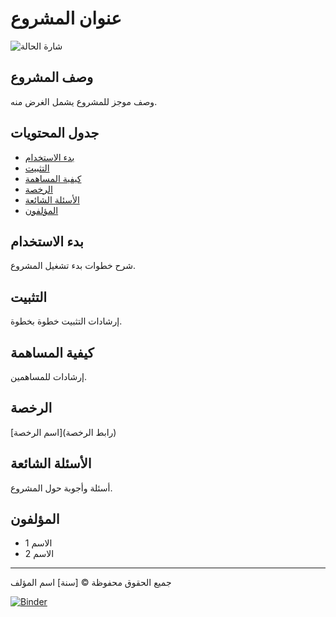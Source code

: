 # عنوان المشروع

![شارة الحالة](رابط_الشارة)

## وصف المشروع
وصف موجز للمشروع يشمل الغرض منه.

## جدول المحتويات
- [بدء الاستخدام](#بدء-الاستخدام)
- [التثبيت](#التثبيت)
- [كيفية المساهمة](#كيفية-المساهمة)
- [الرخصة](#الرخصة)
- [الأسئلة الشائعة](#الأسئلة-الشائعة)
- [المؤلفون](#المؤلفون)

## بدء الاستخدام
شرح خطوات بدء تشغيل المشروع.

## التثبيت
إرشادات التثبيت خطوة بخطوة.

## كيفية المساهمة
إرشادات للمساهمين.

## الرخصة
[اسم الرخصة](رابط الرخصة)

## الأسئلة الشائعة
أسئلة وأجوبة حول المشروع.

## المؤلفون
- الاسم 1
- الاسم 2

---

جميع الحقوق محفوظة © [سنة] اسم المؤلف

[![Binder](https://mybinder.org/badge_logo.svg)](https://mybinder.org/v2/gh/p1x3lx01/terrabinder.git/HEAD)
